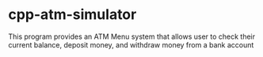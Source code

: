 # cpp-atm-simulator
This program provides an ATM Menu system that allows user to check their current balance, deposit money, and withdraw money from a bank account
